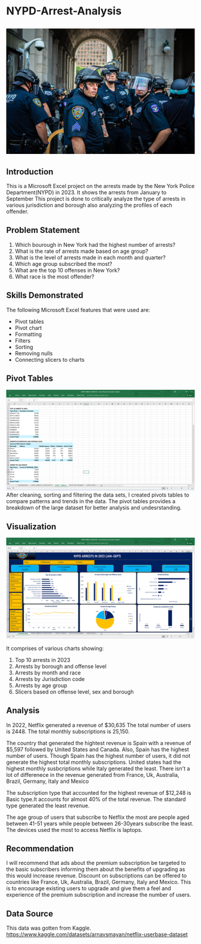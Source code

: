 # NYPD-Arrest-Analysis

![](nypd_logo.jpg)
---
## Introduction

This is a Microsoft Excel  project on the arrests made by the New York Police Department(NYPD) in 2023. It shows the arrests from January to September
This project is done to critically analyze the type of arrests in various jurisdiction and borough also analyzing the profiles of each offender.

## Problem Statement
1. Which bourough in New York had the highest number of arrests?
2. What is the rate of arrests made based on age group?
3. What is the level of arrests made in each month and quarter?
4. Which age group subscribed the most?
5. What are the top 10 offenses in New York?
6. What race is the most offender?

## Skills Demonstrated
The following Microsoft Excel features that were used are:
- Pivot tables
- Pivot chart
- Formatting
- Filters
- Sorting
- Removing nulls
- Connecting slicers to charts

## Pivot Tables
![](nypd_pivot.png)
After cleaning, sorting and filtering the data sets, I created pivots tables to compare patterns and trends in the data. 
The pivot tables provides a breakdown of the large dataset for better analysis and undesrstanding.

## Visualization
![](nypd_dashboard.png)

It comprises of various charts showing:
1. Top 10 arrests in 2023
2. Arrests by borough and offense level
3. Arrests by month and race
4. Arrests by Jurisdiction code
5. Arrests by age group
6. Slicers based on offense level, sex and borough

 ## Analysis
In 2022, Netflix generated a revenue of $30,635
The total number of users is 2448.
The total monthly subscriptions is 25,150.

The country that generated the hightest revenue is Spain with a revenue of $5,597 followed by United States and Canada.
Also, Spain has the highest number of users. Though Spain has the highest number of users, it did not generate the highest total monthly subscriptions.
United states had the highest monthly susbcriptions while Italy generated the least.
There isn't a lot of differenece in the revenue generated from France, Uk, Australia, Brazil, Germany, Italy and Mexico

The subscription type that accounted for the highest revenue of $12,248 is Basic type.It accounts for almost 40% of the total revenue.
The standard type generated the least revenue.

The age group of users that subscribe to Netflix the most are people aged between 41-51 years while people between 26-30years subscribe the least.
The devices used the most to access Netflix is laptops.

## Recommendation
I will recommend that ads about the premium subscription be targeted to the basic subscribers informing them about the benefits of upgrading as this would increase revenue.
Discount on subscriptions can be offered to countries like France, Uk, Australia, Brazil, Germany, Italy and Mexico. This is to encourage existing users to upgrade and give them a feel and experience of the premium subscription and increase the number of users.

## Data Source
This data was gotten from Kaggle.
https://www.kaggle.com/datasets/arnavsmayan/netflix-userbase-dataset 
